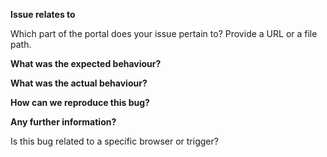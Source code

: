**Issue relates to**

Which part of the portal does your issue pertain to? Provide a URL or a file path.

**What was the expected behaviour?**

**What was the actual behaviour?**

**How can we reproduce this bug?**

**Any further information?**

Is this bug related to a specific browser or trigger?





